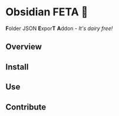 # Obsidian FETA 🧀

**F**older JSON **E**xpor**T** **A**ddon - _It's dairy free!_

## Overview

## Install

## Use

## Contribute
